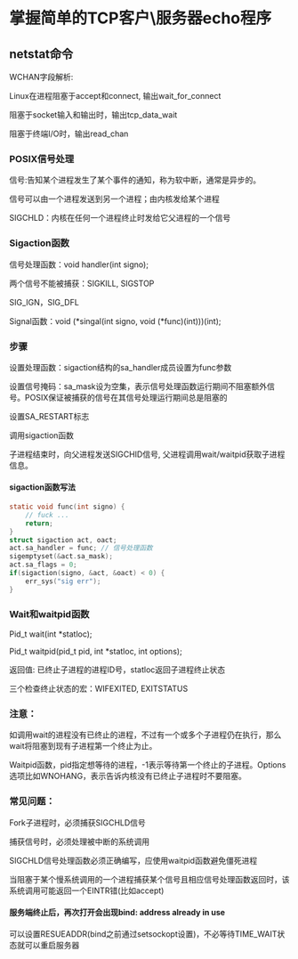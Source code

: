# 掌握简单的TCP客户\服务器echo程序



## netstat命令

WCHAN字段解析:

Linux在进程阻塞于accept和connect, 输出wait_for_connect

阻塞于socket输入和输出时，输出tcp_data_wait

阻塞于终端I/O时，输出read_chan

### POSIX信号处理

信号:告知某个进程发生了某个事件的通知，称为软中断，通常是异步的。

信号可以由一个进程发送到另一个进程；由内核发给某个进程

SIGCHLD：内核在任何一个进程终止时发给它父进程的一个信号

### Sigaction函数

信号处理函数：void handler(int signo);

两个信号不能被捕获：SIGKILL, SIGSTOP

SIG_IGN，SIG_DFL

Signal函数：void (*singal(int signo, void (*func)(int)))(int);

### 步骤

设置处理函数：sigaction结构的sa_handler成员设置为func参数

设置信号掩码：sa_mask设为空集，表示信号处理函数运行期间不阻塞额外信号。POSIX保证被捕获的信号在其信号处理运行期间总是阻塞的

设置SA_RESTART标志

调用sigaction函数

子进程结束时，向父进程发送SIGCHID信号, 父进程调用wait/waitpid获取子进程信息。

 

#### sigaction函数写法

```C
static void func(int signo) {
    // fuck ...
    return;
}
struct sigaction act, oact;
act.sa_handler = func; // 信号处理函数
sigemptyset(&act.sa_mask);
act.sa_flags = 0;
if(sigaction(signo, &act, &oact) < 0) {
    err_sys("sig err");
}
```

### Wait和waitpid函数

Pid_t wait(int *statloc);

Pid_t waitpid(pid_t pid, int *statloc, int options);

返回值: 已终止子进程的进程ID号，statloc返回子进程终止状态

三个检查终止状态的宏：WIFEXITED, EXITSTATUS

### 注意：

如调用wait的进程没有已终止的进程，不过有一个或多个子进程仍在执行，那么wait将阻塞到现有子进程第一个终止为止。

Waitpid函数，pid指定想等待的进程，-1表示等待第一个终止的子进程。Options选项比如WNOHANG，表示告诉内核没有已终止子进程时不要阻塞。

### 常见问题：

 Fork子进程时，必须捕获SIGCHLD信号

捕获信号时，必须处理被中断的系统调用

SIGCHLD信号处理函数必须正确编写，应使用waitpid函数避免僵死进程

当阻塞于某个慢系统调用的一个进程捕获某个信号且相应信号处理函数返回时，该系统调用可能返回一个EINTR错(比如accept)

#### 服务端终止后，再次打开会出现bind: address already in use

可以设置RESUEADDR(bind之前通过setsockopt设置)，不必等待TIME_WAIT状态就可以重启服务器























